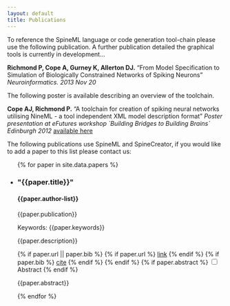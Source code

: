 ```yaml
---
layout: default
title: Publications
---
```


To reference the SpineML language or code generation tool-chain please use the following publication. A further publication detailed the graphical tools is currently in development...

**Richmond P, Cope A, Gurney K, Allerton DJ.** “From Model Specification to Simulation of Biologically Constrained Networks of Spiking Neurons” *Neuroinformatics. 2013 Nov 20*

The following poster is available describing an overview of the toolchain.

**Cope AJ, Richmond P.** “A toolchain for creation of spiking neural networks utilising NineML - a tool independent XML model description format” *Poster presentation at eFutures workshop \`Building Bridges to Building Brains\` Edinburgh 2012* [available here](/public/images/e-futures_building_bridges_to_building_brains.pdf)
  
The following publications use SpineML and SpineCreator, if you would like to add a paper to this list please contact us:

<ul class="list-of-papers">
	{% for paper in site.data.papers %}
	<li> 
		<h3>"{{paper.title}}"</h3>
		<h4>{{paper.author-list}}</h4>
		<p class="publication">{{paper.publication}}</p>
		<p class="keywords">
			<span>Keywords:</span>
			{{paper.keywords}}
		</p>
		<p class="description">{{paper.description}}</p>
		{% if paper.url || paper.bib %}
			{% if paper.url %}
				<a class="paper-button" href="{{paper.url}}">link</a>
			{% endif %}
			{% if paper.bib %}
				<a class="paper-button" href="{{paper.bib}}">cite</a>
			{% endif %}
		{% endif %}
		{% if paper.abstract %}
			<input class="abstract-toggle" type="checkbox" id="abstract-toggle-{{forloop.index}}" />
			<label class="paper-button" for="abstract-toggle-{{forloop.index}}">Abstract</label>
		{% endif %}
		<p class="abstract">{{paper.abstract}}</p>
	</li>
	{% endfor %}
</ul>

